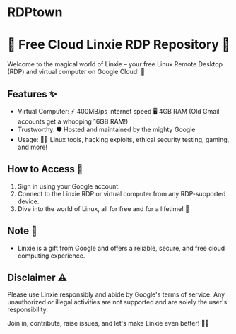 # RDPtown
# 🌟 Free Cloud Linxie RDP Repository 🚀

Welcome to the magical world of Linxie – your free Linux Remote Desktop (RDP) and virtual computer on Google Cloud! 🎉

## Features ✨
- Virtual Computer: ⚡️ 400MB/ps internet speed 🖥️ 4GB RAM (Old Gmail accounts get a whooping 16GB RAM!)
- Trustworthy: 🛡️ Hosted and maintained by the mighty Google
- Usage: 👨‍💻 Linux tools, hacking exploits, ethical security testing, gaming, and more!

## How to Access 🚪
1. Sign in using your Google account.
2. Connect to the Linxie RDP or virtual computer from any RDP-supported device.
3. Dive into the world of Linux, all for free and for a lifetime! 🌈

## Note 📝
- Linxie is a gift from Google and offers a reliable, secure, and free cloud computing experience.

## Disclaimer ⚠️
Please use Linxie responsibly and abide by Google's terms of service. Any unauthorized or illegal activities are not supported and are solely the user's responsibility.

Join in, contribute, raise issues, and let's make Linxie even better! 🚧✨
